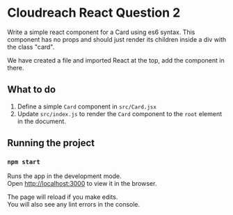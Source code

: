 # Cloudreach React Question 2

Write a simple react component for a Card using es6 syntax. This component has no props and should
just render its children inside a div with the class "card".

We have created a file and imported React at the top, add the component in there.

## What to do

1. Define a simple `Card` component in `src/Card.jsx`
2. Update `src/index.js` to render the `Card` component to the `root` element in the document.

## Running the project

### `npm start`

Runs the app in the development mode.<br>
Open [http://localhost:3000](http://localhost:3000) to view it in the browser.

The page will reload if you make edits.<br>
You will also see any lint errors in the console.
